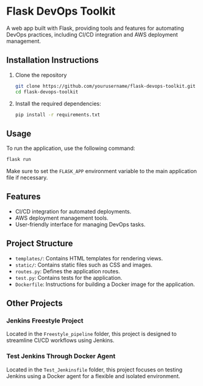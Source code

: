 # Flask DevOps Toolkit

A web app built with Flask, providing tools and features for automating DevOps practices, including CI/CD integration and AWS deployment management.

## Installation Instructions

1. Clone the repository
   ```bash
   git clone https://github.com/yourusername/flask-devops-toolkit.git
   cd flask-devops-toolkit
   ```

2. Install the required dependencies:
   ```bash
   pip install -r requirements.txt
   ```

## Usage

To run the application, use the following command:
```bash
flask run
```
Make sure to set the `FLASK_APP` environment variable to the main application file if necessary.

## Features

- CI/CD integration for automated deployments.
- AWS deployment management tools.
- User-friendly interface for managing DevOps tasks.

## Project Structure

- `templates/`: Contains HTML templates for rendering views.
- `static/`: Contains static files such as CSS and images.
- `routes.py`: Defines the application routes.
- `test.py`: Contains tests for the application.
- `Dockerfile`: Instructions for building a Docker image for the application.

## Other Projects

### Jenkins Freestyle Project
Located in the `Freestyle_pipeline` folder, this project is designed to streamline CI/CD workflows using Jenkins.

### Test Jenkins Through Docker Agent
Located in the `Test_Jenkinsfile` folder, this project focuses on testing Jenkins using a Docker agent for a flexible and isolated environment.

